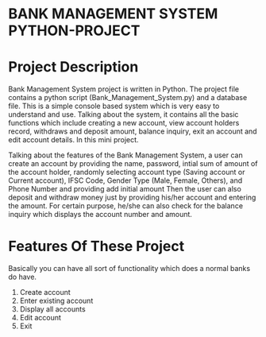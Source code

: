 # BANK MANAGEMENT SYSTEM PYTHON-PROJECT 

# Project Description

Bank Management System project is written in Python. The project file contains a python script (Bank_Management_System.py) and a database file. This is a simple console based system which is very easy to understand and use. Talking about the system, it contains all the basic functions which include creating a new account, view account holders record, withdraws and deposit amount, balance inquiry, exit an account and edit account details. In this mini project.

Talking about the features of the Bank Management System, a user can create an account by providing the name, password, intial sum of amount of the account holder,  randomly selecting account type (Saving account or Current account), IFSC Code, Gender Type (Male, Female, Others), and Phone Number and providing add initial amount Then the user can also deposit and withdraw money just by providing his/her account and entering the amount. For certain purpose, he/she can also check for the balance inquiry which displays the account number and amount.

# Features Of These Project
Basically you can have all sort of functionality which does a normal banks do have.

1. Create account
2. Enter existing account
3. Display all accounts
4. Edit account
5. Exit


